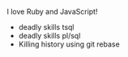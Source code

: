 I love Ruby and JavaScript!
* deadly skills tsql
* deadly skills pl/sql
* Killing history using git rebase